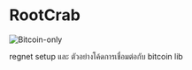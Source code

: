 # RootCrab

![Bitcoin-only](https://img.shields.io/badge/bitcoin-only-FF9900?logo=bitcoin)

regnet setup และ ตัวอย่างโค้ดการเชื่อมต่อกับ bitcoin lib
